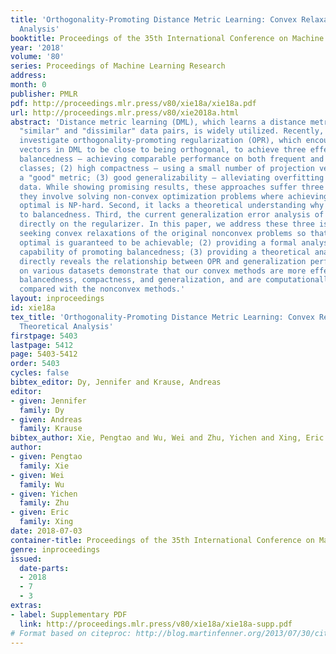 ```yaml
---
title: 'Orthogonality-Promoting Distance Metric Learning: Convex Relaxation and Theoretical
  Analysis'
booktitle: Proceedings of the 35th International Conference on Machine Learning
year: '2018'
volume: '80'
series: Proceedings of Machine Learning Research
address: 
month: 0
publisher: PMLR
pdf: http://proceedings.mlr.press/v80/xie18a/xie18a.pdf
url: http://proceedings.mlr.press/v80/xie2018a.html
abstract: 'Distance metric learning (DML), which learns a distance metric from labeled
  "similar" and "dissimilar" data pairs, is widely utilized. Recently, several works
  investigate orthogonality-promoting regularization (OPR), which encourages the projection
  vectors in DML to be close to being orthogonal, to achieve three effects: (1) high
  balancedness – achieving comparable performance on both frequent and infrequent
  classes; (2) high compactness – using a small number of projection vectors to achieve
  a "good" metric; (3) good generalizability – alleviating overfitting to training
  data. While showing promising results, these approaches suffer three problems. First,
  they involve solving non-convex optimization problems where achieving the global
  optimal is NP-hard. Second, it lacks a theoretical understanding why OPR can lead
  to balancedness. Third, the current generalization error analysis of OPR is not
  directly on the regularizer. In this paper, we address these three issues by (1)
  seeking convex relaxations of the original nonconvex problems so that the global
  optimal is guaranteed to be achievable; (2) providing a formal analysis on OPR’s
  capability of promoting balancedness; (3) providing a theoretical analysis that
  directly reveals the relationship between OPR and generalization performance. Experiments
  on various datasets demonstrate that our convex methods are more effective in promoting
  balancedness, compactness, and generalization, and are computationally more efficient,
  compared with the nonconvex methods.'
layout: inproceedings
id: xie18a
tex_title: 'Orthogonality-Promoting Distance Metric Learning: Convex Relaxation and
  Theoretical Analysis'
firstpage: 5403
lastpage: 5412
page: 5403-5412
order: 5403
cycles: false
bibtex_editor: Dy, Jennifer and Krause, Andreas
editor:
- given: Jennifer
  family: Dy
- given: Andreas
  family: Krause
bibtex_author: Xie, Pengtao and Wu, Wei and Zhu, Yichen and Xing, Eric
author:
- given: Pengtao
  family: Xie
- given: Wei
  family: Wu
- given: Yichen
  family: Zhu
- given: Eric
  family: Xing
date: 2018-07-03
container-title: Proceedings of the 35th International Conference on Machine Learning
genre: inproceedings
issued:
  date-parts:
  - 2018
  - 7
  - 3
extras:
- label: Supplementary PDF
  link: http://proceedings.mlr.press/v80/xie18a/xie18a-supp.pdf
# Format based on citeproc: http://blog.martinfenner.org/2013/07/30/citeproc-yaml-for-bibliographies/
---
```

